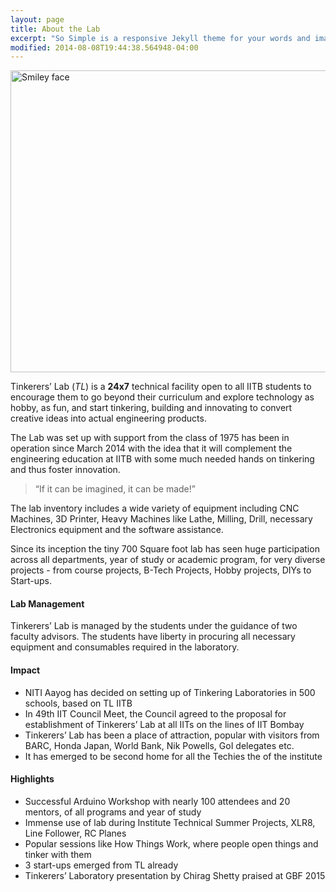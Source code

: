 ```yaml
---
layout: page
title: About the Lab
excerpt: "So Simple is a responsive Jekyll theme for your words and images."
modified: 2014-08-08T19:44:38.564948-04:00
---
```


<img align="center" src="/images/about_lab.jpg" alt="Smiley face" height="483" width="644">

Tinkerers’ Lab (*TL*)  is a **24x7** technical facility open to all IITB students to encourage them to go beyond their curriculum and explore technology as hobby, as fun, and start tinkering, building and innovating to convert creative ideas into actual engineering products.

The Lab was set up with support from the class of 1975 has been in operation since March 2014 with the idea that it will complement the engineering education at IITB with some much needed hands on tinkering and thus foster innovation.

>“If it can be imagined, it can be made!”

The lab inventory includes a wide variety of equipment including CNC Machines, 3D Printer, Heavy Machines like Lathe, Milling, Drill, necessary Electronics equipment and the software assistance.
   
Since its inception the tiny 700 Square foot lab has seen huge participation across all departments, year of study or academic program, for very diverse projects - from course projects, B-Tech Projects, Hobby projects, DIYs to Start-ups.

#### Lab Management

Tinkerers’ Lab is managed by the students under the guidance of two faculty advisors. The students have liberty in procuring all necessary equipment and consumables required in the laboratory.

#### Impact

- NITI Aayog has decided on setting up of Tinkering Laboratories in 500 schools, based on TL IITB
- In 49th IIT Council Meet, the Council agreed to the proposal for establishment of Tinkerers’ Lab at all IITs on the lines of IIT Bombay
- Tinkerers’ Lab has been a place of attraction, popular with visitors from BARC, Honda Japan, World Bank, Nik Powells, GoI delegates etc.
- It has emerged to be second home for all the Techies the of the institute

#### Highlights

- Successful Arduino Workshop with nearly 100 attendees and 20 mentors, of all programs and year of study
- Immense use of lab during Institute Technical Summer Projects, XLR8, Line Follower, RC Planes
- Popular sessions like How Things Work, where people open things and tinker with them
- 3 start-ups emerged from TL already
- Tinkerers’ Laboratory presentation by Chirag Shetty praised at GBF 2015